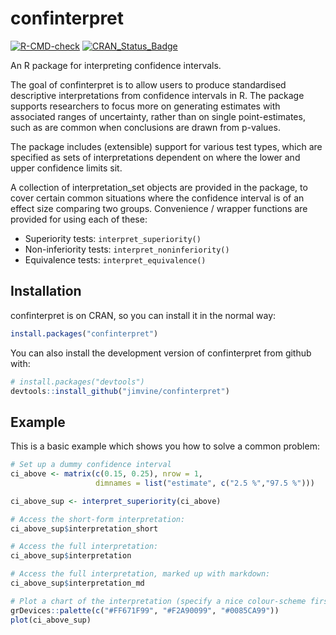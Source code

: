 # confinterpret
  <!-- badges: start -->
  [![R-CMD-check](https://github.com/jimvine/confinterpret/actions/workflows/R-CMD-check.yaml/badge.svg)](https://github.com/jimvine/confinterpret/actions/workflows/R-CMD-check.yaml)
  [![CRAN_Status_Badge](http://www.r-pkg.org/badges/version/confinterpret)](https://CRAN.R-project.org/package=confinterpret)
  <!-- badges: end -->

An R package for interpreting confidence intervals.

The goal of confinterpret is to allow users to produce standardised 
descriptive interpretations from confidence intervals in R. The package
supports researchers to focus more on generating estimates with
associated ranges of uncertainty, rather than on single point-estimates, 
such as are common when conclusions are drawn from p-values.

The package includes (extensible) support for various test types, 
which are specified as sets of interpretations dependent on where the 
lower and upper confidence limits sit.

A collection of interpretation_set objects are provided in the package,
to cover certain common situations where the confidence interval is of
an effect size comparing two groups. Convenience / wrapper functions are 
provided for using each of these:

* Superiority tests: `interpret_superiority()`
* Non-inferiority tests: `interpret_noninferiority()`
* Equivalence tests: `interpret_equivalence()`

## Installation

confinterpret is on CRAN, so you can install it in the normal way:

```R
install.packages("confinterpret")
```

You can also install the development version of confinterpret from github with:

```R
# install.packages("devtools")
devtools::install_github("jimvine/confinterpret")
```

## Example

This is a basic example which shows you how to solve a common problem:

```R
# Set up a dummy confidence interval
ci_above <- matrix(c(0.15, 0.25), nrow = 1,
                   dimnames = list("estimate", c("2.5 %","97.5 %")))

ci_above_sup <- interpret_superiority(ci_above)

# Access the short-form interpretation:
ci_above_sup$interpretation_short

# Access the full interpretation:
ci_above_sup$interpretation

# Access the full interpretation, marked up with markdown:
ci_above_sup$interpretation_md

# Plot a chart of the interpretation (specify a nice colour-scheme first):
grDevices::palette(c("#FF671F99", "#F2A90099", "#0085CA99"))
plot(ci_above_sup)
```
